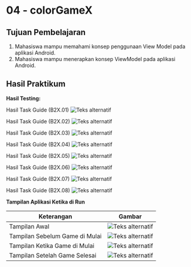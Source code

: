 # 04 - colorGameX

## Tujuan Pembelajaran

1. Mahasiswa mampu memahami konsep penggunaan View Model pada aplikasi Android.
2. Mahasiswa mampu menerapkan konsep ViewModel pada aplikasi Android.

## Hasil Praktikum

**Hasil Testing:**

Hasil Task Guide (B2X.01)
![Teks alternatif](img/Result_Task_B2.X01.jpg)

Hasil Task Guide (B2X.02)
![Teks alternatif](img/Result_Task_B2.X02.jpg)

Hasil Task Guide (B2X.03)
![Teks alternatif](img/Result_Task_B2.X03.jpg)

Hasil Task Guide (B2X.04)
![Teks alternatif](img/Result_Task_B2.X04.jpg)

Hasil Task Guide (B2X.05)
![Teks alternatif](img/Result_Task_B2.X05.jpg)

Hasil Task Guide (B2X.06)
![Teks alternatif](img/Result_Task_B2.X06.jpg)

Hasil Task Guide (B2X.07)
![Teks alternatif](img/Result_Task_B2.X07.jpg)

Hasil Task Guide (B2X.08)
![Teks alternatif](img/Result_Task_B2.X08.jpg)


**Tampilan Aplikasi Ketika di Run**

| Keterangan | Gambar |
|--|--|
| Tampilan Awal                  | ![Teks alternatif](img/Hasil1.jpg) |
| Tampilan Sebelum Game di Mulai | ![Teks alternatif](img/Hasil2.jpg) |
| Tampilan Ketika Game di Mulai  | ![Teks alternatif](img/Hasil2.jpg) |
| Tampilan Setelah Game Selesai  | ![Teks alternatif](img/Hasil2.jpg) |
